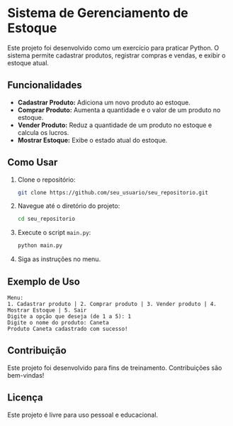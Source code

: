 # Sistema de Gerenciamento de Estoque

Este projeto foi desenvolvido como um exercício para praticar Python. O sistema permite cadastrar produtos, registrar compras e vendas, e exibir o estoque atual.

## Funcionalidades

- **Cadastrar Produto:** Adiciona um novo produto ao estoque.
- **Comprar Produto:** Aumenta a quantidade e o valor de um produto no estoque.
- **Vender Produto:** Reduz a quantidade de um produto no estoque e calcula os lucros.
- **Mostrar Estoque:** Exibe o estado atual do estoque.

## Como Usar

1. Clone o repositório:
    ```bash
    git clone https://github.com/seu_usuario/seu_repositorio.git
    ```

2. Navegue até o diretório do projeto:
    ```bash
    cd seu_repositorio
    ```

3. Execute o script `main.py`:
    ```bash
    python main.py
    ```

4. Siga as instruções no menu.

## Exemplo de Uso

```plaintext
Menu:
1. Cadastrar produto | 2. Comprar produto | 3. Vender produto | 4. Mostrar Estoque | 5. Sair
Digite a opção que deseja (de 1 a 5): 1
Digite o nome do produto: Caneta
Produto Caneta cadastrado com sucesso!
```

## Contribuição

Este projeto foi desenvolvido para fins de treinamento. Contribuições são bem-vindas!

## Licença

Este projeto é livre para uso pessoal e educacional.
